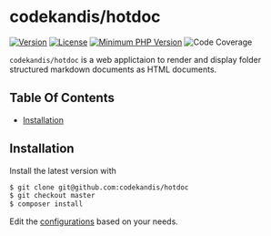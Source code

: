 # codekandis/hotdoc

[![Version][xtlink-version-badge]][srclink-changelog]
[![License][xtlink-license-badge]][srclink-license]
[![Minimum PHP Version][xtlink-php-version-badge]][xtlink-php-net]
![Code Coverage][xtlink-code-coverage-badge]

`codekandis/hotdoc` is a web applictaion to render and display folder structured markdown documents as HTML documents.

## Table Of Contents

* [Installation](#installation)

## Installation

Install the latest version with

```bash
$ git clone git@github.com:codekandis/hotdoc
$ git checkout master
$ composer install
```

Edit the [configurations][srclink-configurations] based on your needs.



[xtlink-version-badge]: https://img.shields.io/badge/version-0.1.1-blue.svg
[xtlink-license-badge]: https://img.shields.io/badge/license-MIT-yellow.svg
[xtlink-php-version-badge]: https://img.shields.io/badge/php-%3E%3D%207.4-8892BF.svg
[xtlink-code-coverage-badge]: https://img.shields.io/badge/coverage-0%25-red.svg
[xtlink-php-net]: https://php.net

[srclink-license]: ./LICENSE
[srclink-changelog]: ./CHANGELOG.md
[srclink-configurations]: ./config
